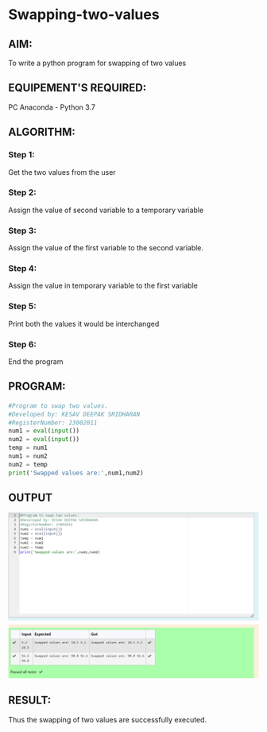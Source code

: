 # Swapping-two-values
## AIM:
To write a python program for swapping of two values
## EQUIPEMENT'S REQUIRED: 
PC
Anaconda - Python 3.7
## ALGORITHM: 
### Step 1:
Get the two values from the user
### Step 2: 
Assign the value of second variable to a temporary variable 
### Step 3: 
Assign the value of the first variable to the second variable.
### Step 4:  
Assign the value in temporary variable to the first variable
### Step 5: 
Print both the values it would be interchanged
### Step 6: 
End the program
## PROGRAM:
```python
#Program to swap two values.
#Developed by: KESAV DEEPAK SRIDHARAN
#RegisterNumber: 23002011
num1 = eval(input())
num2 = eval(input())
temp = num1
num1 = num2
num2 = temp
print('Swapped values are:',num1,num2)
```
## OUTPUT

![output](swapping.png.git.png)


## RESULT:
Thus the swapping of two values are successfully executed.




